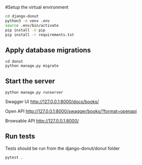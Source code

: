#Setup the virtual environment

```bash
cd django-donut
python3 -m venv .env
source .env/bin/activate
pip install -U pip
pip install -r requirements.txt
```

## Apply database migrations

```
cd donut
python manage.py migrate
```

## Start the server 

```
python manage.py runserver
```

Swagger UI http://127.0.0.1:8000/docs/books/

Open API http://127.0.0.1:8000/swagger/books/?format=openapi

Browsable API http://127.0.0.1:8000/

## Run tests

Tests should be run from the django-donut/donut folder

```
pytest .
```



